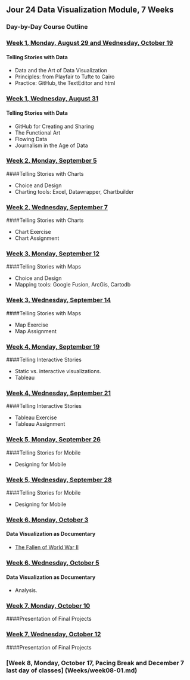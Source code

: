## Jour 24 Data Visualization Module, 7 Weeks

### Day-by-Day Course Outline

### [Week 1, Monday, August 29 and Wednesday, October 19](Weeks/week01-01.md)

#### Telling Stories with Data
- Data and the Art of Data Visualization
- Principles: from Playfair to Tufte to Cairo
- Practice: GitHub, the TextEditor and html

### [Week 1, Wednesday, August 31](Weeks/week01-02.md)

#### Telling Stories with Data
- GitHub for Creating and Sharing
- The Functional Art
- Flowing Data
- Journalism in the Age of Data

### [Week 2, Monday, September 5](Weeks/week02-01.md)

####Telling Stories with Charts
- Choice and Design
- Charting tools: Excel, Datawrapper, Chartbuilder

### [Week 2, Wednesday, September 7](Weeks/week02-02.md)

####Telling Stories with Charts
- Chart Exercise
- Chart Assignment

### [Week 3, Monday, September 12](Weeks/week03-01.md)

####Telling Stories with Maps
- Choice and Design
- Mapping tools: Google Fusion, ArcGis, Cartodb

### [Week 3, Wednesday, September 14](Weeks/week03-02.md)

####Telling Stories with Maps
- Map Exercise
- Map Assignment

### [Week 4, Monday, September 19](Weeks/week04-01.md)

####Telling Interactive Stories
- Static vs. interactive visualizations.
- Tableau

### [Week 4, Wednesday, September 21](Weeks/week04-02.md)

####Telling Interactive Stories
- Tableau Exercise
- Tableau Assignment

### [Week 5, Monday, September 26](Weeks/week05-01.md)

####Telling Stories for Mobile
- Designing for Mobile

### [Week 5, Wednesday, September 28](Weeks/week05-02.md)

####Telling Stories for Mobile
- Designing for Mobile

### [Week 6, Monday, October 3](Weeks/week06-01.md)

#### Data Visualization as Documentary
- [The Fallen of World War II](http://www.fallen.io/ww2/)

### [Week 6, Wednesday, October 5](Weeks/week06-02.md)

#### Data Visualization as Documentary
- Analysis.

### [Week 7, Monday, October 10](Weeks/week07-01.md)

####Presentation of Final Projects

### [Week 7, Wednesday, October 12](Weeks/week07-02.md)

####Presentation of Final Projects

### [Week 8, Monday, October 17, Pacing Break and December 7 last day of classes] (Weeks/week08-01.md)


